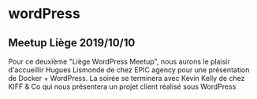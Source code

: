 # wordPress

## Meetup Liège 2019/10/10

Pour ce deuxième "Liège WordPress Meetup", nous aurons le plaisir d'accueillir Hugues Lismonde de chez EPIC agency pour une présentation de Docker + WordPress. La soirée se terminera avec Kevin Kelly de chez KIFF & Co qui nous présentera un projet client réalisé sous WordPress
